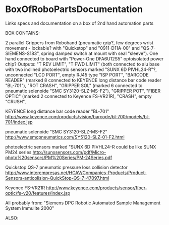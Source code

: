 # BoxOfRoboPartsDocumentation
Links specs and documentation on a box of 2nd hand automation parts

BOX CONTAINS:

2 parallel Grippers from Robohand (pneumatic grip?, few degrees wrist movement - lockable? with "Quickstop" and "0911-D11A-00" and "QS-7-SIEMENS-S183", spring damped switch at mount with seal "sleeve").
One hand connected to board with "Power-One DFA6U12S5" optoisolated power chip? Outputs: "T REV LIMIT", "T FWD LIMIT" (both connected to alu base with two inclined photoelectric sensors marked "SUNX 6D PIVHL24-R"?, unconnected "LCD PORT", empty RJ45 type "ISP PORT", "BARCODE READER" (marked 8 connected to KEYENCE long distance bar code reader "BL-701"), "ROT CRASH", "GRIPPER SOL" (marked 6 connected to pneumatic solenoide "SMC SY3120-SLZ-MS-F2"), "GRIPPER POT", "FIBER OPTIC" (marked 2 connected to Keyence FS-VR21R), "CRASH", empty "CRUSH", 

KEYENCE long distance bar code reader "BL-701"
http://www.keyence.com/products/vision/barcode/bl-700/models/bl-701/index.jsp

pneumatic solenoide "SMC SY3120-SLZ-MS-F2"
http://www.smcpneumatics.com/SY5120-SLZ-01-F2.html

photoelectric sensors marked "SUNX 6D PIVHL24-R could be like SUNX PM24 series
http://sunxsensors.com/pdf/Micro-photo%20sensors/PM%20Series/PM-24Series.pdf

Quickstop QS-7 pneumatic pressure loss collision detector
http://www.interempresas.net/HCAV/Companies-Products/Product-Sensors-anticolision-QuickStop-QS-7-47097.html

Keyence FS-VR21R
http://www.keyence.com/products/sensor/fiber-optic/fs-v20/features/index.jsp

All probably from: "Siemens DPC Robotic Automated Sample Management System Immulite 2000"

ALSO:

